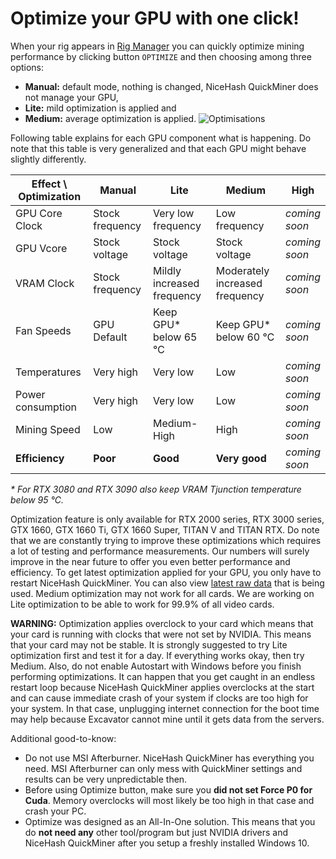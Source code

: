 # Optimize your GPU with one click!

When your rig appears in [Rig Manager](https://www.nicehash.com/my/mining/rigs) you can quickly optimize mining performance by clicking button `OPTIMIZE` and then choosing among three options:
- **Manual:** default mode, nothing is changed, NiceHash QuickMiner does not manage your GPU,
- **Lite:** mild optimization is applied and
- **Medium:** average optimization is applied.
![Optimisations](https://github.com/nicehash/NiceHashQuickMiner/blob/main/images/optimize_button.png?raw=true)

Following table explains for each GPU component what is happening. Do note that this table is very generalized and that each GPU might behave slightly differently.

Effect \ Optimization | **Manual** | **Lite** | **Medium** | **High**
---|------------|----------|------------|----
GPU Core Clock | Stock frequency | Very low frequency | Low frequency | _coming<br>soon_
GPU Vcore | Stock voltage | Stock voltage | Stock voltage | _coming<br>soon_
VRAM Clock | Stock frequency | Mildly increased frequency | Moderately increased frequency | _coming<br>soon_
Fan Speeds | GPU Default | Keep GPU* below 65 ℃ | Keep GPU* below 60 ℃ | _coming<br>soon_
Temperatures | Very high | Very low | Low | _coming<br>soon_
Power consumption | Very high | Very low | Low | _coming<br>soon_
Mining Speed | Low | Medium-High | High | _coming<br>soon_
**Efficiency** | **Poor** | **Good** | **Very good** | _coming<br>soon_

_* For RTX 3080 and RTX 3090 also keep VRAM Tjunction temperature below 95 ℃._

Optimization feature is only available for RTX 2000 series, RTX 3000 series, GTX 1660, GTX 1660 Ti, GTX 1660 Super, TITAN V and TITAN RTX. Do note that we are constantly trying to improve these optimizations which requires a lot of testing and performance measurements. Our numbers will surely improve in the near future to offer you even better performance and efficiency. To get latest optimization applied for your GPU, you only have to restart NiceHash QuickMiner. You can also view [latest raw data](https://github.com/nicehash/NiceHashQuickMiner/blob/main/optimize/data_003.json) that is being used. Medium optimization may not work for all cards. We are working on Lite optimization to be able to work for 99.9% of all video cards.

**WARNING:** Optimization applies overclock to your card which means that your card is running with clocks that were not set by NVIDIA. This means that your card may not be stable. It is strongly suggested to try Lite optimization first and test it for a day. If everything works okay, then try Medium. Also, do not enable Autostart with Windows before you finish performing optimizations. It can happen that you get caught in an endless restart loop because NiceHash QuickMiner applies overclocks at the start and can cause immediate crash of your system if clocks are too high for your system. In that case, unplugging internet connection for the boot time may help because Excavator cannot mine until it gets data from the servers.

Additional good-to-know:
- Do not use MSI Afterburner. NiceHash QuickMiner has everything you need. MSI Afterburner can only mess with QuickMiner settings and results can be very unpredictable then.
- Before using Optimize button, make sure you **did not set Force P0 for Cuda**. Memory overclocks will most likely be too high in that case and crash your PC.
- Optimize was designed as an All-In-One solution. This means that you do **not need any** other tool/program but just NVIDIA drivers and NiceHash QuickMiner after you setup a freshly installed Windows 10.
